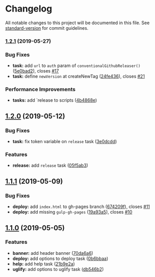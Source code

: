 # Changelog

All notable changes to this project will be documented in this file. See [standard-version](https://github.com/conventional-changelog/standard-version) for commit guidelines.

### [1.2.1](https://github.com/adorade/startit/compare/v1.2.0...v1.2.1) (2019-05-27)


### Bug Fixes

* **task:** add `url` to `auth` param of `conventionalGithubReleaser()` ([5e0bad2](https://github.com/adorade/startit/commit/5e0bad2)), closes [#17](https://github.com/adorade/startit/issues/17)
* **task:** define `newVersion` at createNewTag ([24fe436](https://github.com/adorade/startit/commit/24fe436)), closes [#21](https://github.com/adorade/startit/issues/21)


### Performance Improvements

* **tasks:** add `release to scripts ([4b4868e](https://github.com/adorade/startit/commit/4b4868e))



## [1.2.0](https://github.com/adorade/startit/compare/v1.1.1...v1.2.0) (2019-05-12)


### Bug Fixes

* **task:** fix token variable on `release` task ([3e0dcdd](https://github.com/adorade/startit/commit/3e0dcdd))


### Features

* **release:** add `release` task ([05f5ab3](https://github.com/adorade/startit/commit/05f5ab3))



## [1.1.1](https://github.com/adorade/startit/compare/v1.1.0...v1.1.1) (2019-05-09)

### Bug Fixes

* **deploy:** add `index.html` to gh-pages branch ([674209f](https://github.com/adorade/startit/commit/674209f)), closes [#11](https://github.com/adorade/startit/issues/11)
* **deploy:** add missing `gulp-gh-pages` ([19a93a5](https://github.com/adorade/startit/commit/19a93a5)), closes [#10](https://github.com/adorade/startit/issues/10)

## [1.1.0](https://github.com/adorade/startit/compare/v1.0.0...v1.1.0) (2019-05-05)

### Features

* **banner:** add header banner ([70da6a6](https://github.com/adorade/startit/commit/70da6a6))
* **deploy:** add options to deploy task ([0b6bbaa](https://github.com/adorade/startit/commit/0b6bbaa))
* **help:** add help task ([21b9e2a](https://github.com/adorade/startit/commit/21b9e2a))
* **uglify:** add options to uglify task ([db546b2](https://github.com/adorade/startit/commit/db546b2))
